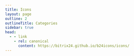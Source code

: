 ```yaml
---
title: Icons
layout: page
outline: 2
outlineTitle: Categories
sidebar: true
head:
  - - link
    - rel: canonical
      content: https://bitrix24.github.io/b24icons/icons/
---
```


<script setup lang="ts">
import { ref } from 'vue';
import infoMetaData from '@bitrix24/b24icons-vue/info-metadata.json';
import PageContainer from '~/.vitepress/theme/components/PageContainer.vue';
import Slideovers from    '~/.vitepress/theme/components/ui/Slideovers.vue';
import List from '~/.vitepress/theme/components/icons/List.vue';
import type { GroupRow } from '~/.vitepress/theme/types';

const groups: Ref<GroupRow[]> = ref(infoMetaData.list as unknown as GroupRow[])

</script>

<div class="VPDoc content">
	<PageContainer>
		<List :groups="groups" />
	</PageContainer>
	<Slideovers />
</div>